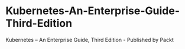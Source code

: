 # Kubernetes-An-Enterprise-Guide-Third-Edition
Kubernetes – An Enterprise Guide, Third Edition - Published by Packt
